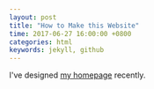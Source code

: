 ```yaml
---
layout: post
title: "How to Make this Website"
time: 2017-06-27 16:00:00 +0800
categories: html
keywords: jekyll, github
---
```


I've designed [my homepage][1] recently.

  [1]: http://ishxiao.com
